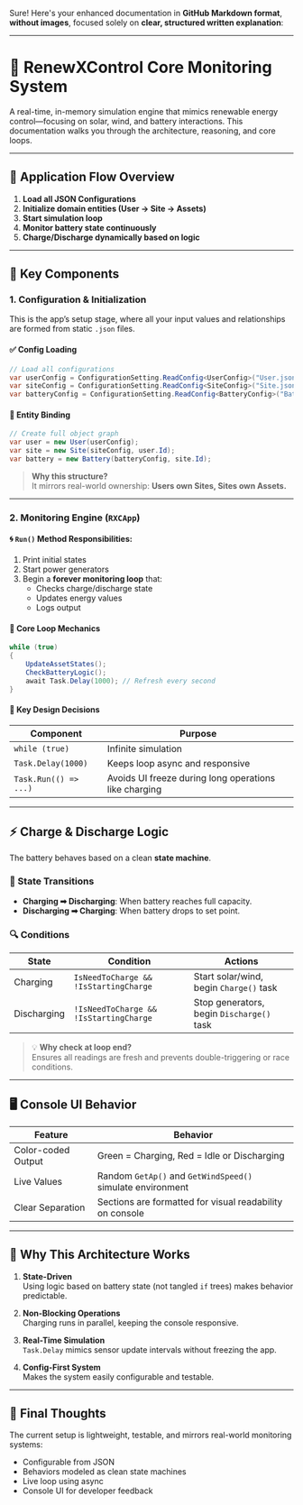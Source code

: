 Sure! Here's your enhanced documentation in **GitHub Markdown format**, **without images**, focused solely on **clear, structured written explanation**:

---

# 🚀 **RenewXControl Core Monitoring System**

A real-time, in-memory simulation engine that mimics renewable energy control—focusing on solar, wind, and battery interactions. This documentation walks you through the architecture, reasoning, and core loops.

---

## 📘 **Application Flow Overview**

1. **Load all JSON Configurations**
2. **Initialize domain entities (User → Site → Assets)**
3. **Start simulation loop**
4. **Monitor battery state continuously**
5. **Charge/Discharge dynamically based on logic**

---

## 🔧 **Key Components**

### 1. **Configuration & Initialization**

This is the app’s setup stage, where all your input values and relationships are formed from static `.json` files.

#### ✅ Config Loading
```csharp
// Load all configurations
var userConfig = ConfigurationSetting.ReadConfig<UserConfig>("User.json");
var siteConfig = ConfigurationSetting.ReadConfig<SiteConfig>("Site.json");
var batteryConfig = ConfigurationSetting.ReadConfig<BatteryConfig>("Battery.json");
```

#### 🔗 Entity Binding
```csharp
// Create full object graph
var user = new User(userConfig);
var site = new Site(siteConfig, user.Id);
var battery = new Battery(batteryConfig, site.Id);
```

> **Why this structure?**  
It mirrors real-world ownership: **Users own Sites, Sites own Assets.**

---

### 2. **Monitoring Engine (`RXCApp`)**

#### 🌀 `Run()` Method Responsibilities:
1. Print initial states
2. Start power generators
3. Begin a **forever monitoring loop** that:
   - Checks charge/discharge state
   - Updates energy values
   - Logs output

#### 🔄 Core Loop Mechanics
```csharp
while (true)
{
    UpdateAssetStates();
    CheckBatteryLogic();
    await Task.Delay(1000); // Refresh every second
}
```

#### 🧠 Key Design Decisions

| Component               | Purpose                                                    |
|------------------------|------------------------------------------------------------|
| `while (true)`         | Infinite simulation                                        |
| `Task.Delay(1000)`     | Keeps loop async and responsive                            |
| `Task.Run(() => ...)`  | Avoids UI freeze during long operations like charging      |

---

## ⚡ **Charge & Discharge Logic**

The battery behaves based on a clean **state machine**.

### 🔁 State Transitions

- **Charging ➡ Discharging**: When battery reaches full capacity.
- **Discharging ➡ Charging**: When battery drops to set point.

### 🔍 Conditions

| State        | Condition                             | Actions                                        |
|--------------|----------------------------------------|------------------------------------------------|
| Charging     | `IsNeedToCharge && !IsStartingCharge`  | Start solar/wind, begin `Charge()` task       |
| Discharging  | `!IsNeedToCharge && !IsStartingCharge` | Stop generators, begin `Discharge()` task     |

> 💡 **Why check at loop end?**  
Ensures all readings are fresh and prevents double-triggering or race conditions.

---

## 🖥️ **Console UI Behavior**

| Feature              | Behavior                                                       |
|----------------------|----------------------------------------------------------------|
| Color-coded Output   | Green = Charging, Red = Idle or Discharging                   |
| Live Values          | Random `GetAp()` and `GetWindSpeed()` simulate environment     |
| Clear Separation     | Sections are formatted for visual readability on console       |

---

## 🧱 **Why This Architecture Works**

1. **State-Driven**  
   Using logic based on battery state (not tangled `if` trees) makes behavior predictable.

2. **Non-Blocking Operations**  
   Charging runs in parallel, keeping the console responsive.

3. **Real-Time Simulation**  
   `Task.Delay` mimics sensor update intervals without freezing the app.

4. **Config-First System**  
   Makes the system easily configurable and testable.

---

## 🧭 Final Thoughts

The current setup is lightweight, testable, and mirrors real-world monitoring systems:
- Configurable from JSON
- Behaviors modeled as clean state machines
- Live loop using async
- Console UI for developer feedback